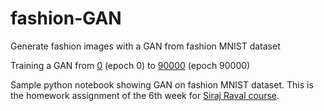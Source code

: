 # fashion-GAN
Generate fashion images with a GAN from fashion MNIST dataset

Training a GAN from [0](images/0.png) (epoch 0) to [90000](images/90000.png) (epoch 90000)

Sample python notebook showing GAN on fashion MNIST dataset. This is the homework assignment of the 6th week for [Siraj Raval course](https://www.machinelearningcourse.io/courses/make-money).
